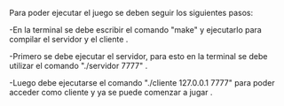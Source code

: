 Para poder ejecutar el juego se deben seguir los siguientes pasos:

-En la terminal se debe escribir el comando "make" y ejecutarlo para compilar el servidor y el cliente .

-Primero se debe ejecutar el servidor, para esto en la terminal se debe utilizar el comando "./servidor 7777" .

-Luego debe ejecutarse el comando "./cliente 127.0.0.1 7777" para poder acceder como cliente y ya se puede comenzar a jugar .
